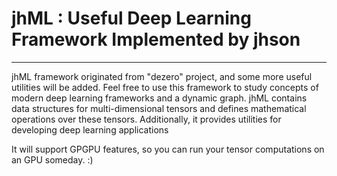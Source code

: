 # jhML : Useful Deep Learning Framework Implemented by jhson
-----
jhML framework originated from "dezero" project, and some more useful utilities will be added. Feel free to use this framework to study concepts of modern deep learning frameworks and a dynamic graph. jhML contains data structures for multi-dimensional tensors and defines mathematical operations over these tensors. Additionally, it provides utilities for developing deep learning applications  
  
It will support GPGPU features, so you can run your tensor computations on an GPU someday. :)

